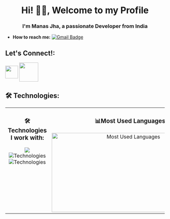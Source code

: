 <h1 align=center> Hi! 🙋‍♂️, Welcome to my Profile </h1>
<h3 align=center>I'm Manas Jha, a passionate Developer from India</h3>

- **How to reach me:** [![Gmail Badge](https://img.shields.io/badge/-jhamanas4532@gmail.com-c14438?style=flat-square&logo=Gmail&logoColor=white&link=mailto:jhamanas4532@gmail.com)](mailto:jhamanas4532@gmail.com)

## Let's Connect!: 
<a href="https://linkedin.com/in/humancoder" target="blank"><img align="center" src="https://upload.wikimedia.org/wikipedia/commons/thumb/8/81/LinkedIn_icon.svg/2048px-LinkedIn_icon.svg.png" height="40" width="40" ></a>
<a href="https://x.com/soulbeingmj" target="blank"><img align="center" src="https://img.freepik.com/free-vector/new-twitter-logo-x-icon-black-background_1017-45427.jpg?w=740&t=st=1709367618~exp=1709368218~hmac=2236f10e16af42dfc008a24a56d96308403673ce96799224c9a1532d55015615"  height="60" width="60"  /></a>

## 🛠️ Technologies:
<table align="center">
  <tr>
    <td valign="top" align="center">
      <h3>🛠️Technologies I work with:</h4>
      <img src="https://skillicons.dev/icons?i=c,cpp,py,js,html,css,mysql alt="Technologies" /><br>
      <img src="https://skillicons.dev/icons?i=postgres,postman,pycharm,vscode,sklearn,tensorflow,git" alt="Technologies" /><br>
      <img src="https://skillicons.dev/icons?i=github" alt="Technologies" />
    </td>
    <td valign="top" align="center">
      <h3>📊Most Used Languages:</h4>
      <img height="250" width="500" src="https://github-readme-stats.vercel.app/api/top-langs/?username=human-coder-mj&theme=tokyonight&count_private=false&layout=compact&langs_count=10" alt="Most Used Languages" />
    </td>
  </tr>
</table>
